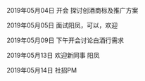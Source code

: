 2019年05月04日
开会 探讨创酒商标及推广方案

2019年05月05日
面试阳凤，可以，欢迎


2019年05月09日
下午开会讨论白酒行需求

2019年05月13日
欢迎新同事 阳凤

2019年05月14日
社招PM